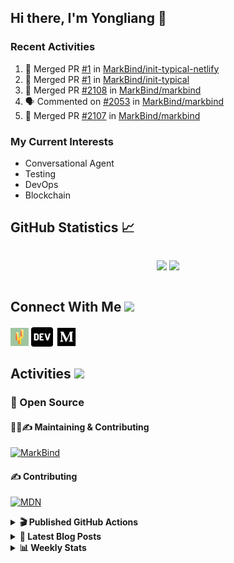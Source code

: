 ## Hi there, I'm Yongliang 👋

### Recent Activities

<!--START_SECTION:activity-->
1. 🎉 Merged PR [#1](https://github.com/MarkBind/init-typical-netlify/pull/1) in [MarkBind/init-typical-netlify](https://github.com/MarkBind/init-typical-netlify)
2. 🎉 Merged PR [#1](https://github.com/MarkBind/init-typical/pull/1) in [MarkBind/init-typical](https://github.com/MarkBind/init-typical)
3. 🎉 Merged PR [#2108](https://github.com/MarkBind/markbind/pull/2108) in [MarkBind/markbind](https://github.com/MarkBind/markbind)
4. 🗣 Commented on [#2053](https://github.com/MarkBind/markbind/issues/2053) in [MarkBind/markbind](https://github.com/MarkBind/markbind)
5. 🎉 Merged PR [#2107](https://github.com/MarkBind/markbind/pull/2107) in [MarkBind/markbind](https://github.com/MarkBind/markbind)
<!--END_SECTION:activity-->

### My Current Interests

- Conversational Agent
- Testing
- DevOps
- Blockchain

## GitHub Statistics :chart_with_upwards_trend:
<div align="center">
<div style="display: flex; align-items: center; justify-content: center;">

[![](https://github-readme-stats-tlylt.vercel.app/api?username=tlylt&show_icons=true&theme=tokyonight&hide_border=true&locale=en)](https://github.com/tlylt)
[![](https://github-readme-streak-stats.herokuapp.com/?user=tlylt&theme=tokyonight&hide_border=true)](https://github.com/tlylt)
</div>
</div>

## Connect With Me <img src="https://media.giphy.com/media/2wh5K5yE3ulp3xgYcG/giphy-downsized.gif" width="30">

<a href="https://www.yongliangliu.com/" target="_blank"><img align="center" src="static/site-icon.png" alt="yongliangliu.com" height="29" width="29" /></a>
<a href="https://dev.to/tlylt" target="_blank"><img align="center" src="static/dev-badge.svg" alt="dev.to/tlylt" height="35" width="35" /></a>
<a href="https://tlylt.medium.com" target="_blank"><img align="center" src="static/medium.png" alt="tlylt.medium.com" height="35" width="35" /></a>

## Activities <img src="https://media.giphy.com/media/WUlplcMpOCEmTGBtBW/giphy.gif" width="30">

### 🔭 Open Source

#### 👷‍♂️✍️ Maintaining & Contributing
[![MarkBind](https://github-readme-stats-tlylt.vercel.app/api/pin/?username=markbind&repo=markbind)](https://github.com/MarkBind/markbind)

#### ✍️ Contributing
[![MDN](https://github-readme-stats-tlylt.vercel.app/api/pin/?username=mdn&repo=content)](https://github.com/mdn/content)

<details>
<summary> <b>🎬 Published GitHub Actions </b> </summary>

[![install-graphviz](https://github-readme-stats-tlylt.vercel.app/api/pin/?username=tlylt&repo=install-graphviz)](https://github.com/tlylt/install-graphviz)

[![reposense-action](https://github-readme-stats-tlylt.vercel.app/api/pin/?username=tlylt&repo=reposense-action)](https://github.com/tlylt/reposense-action)

[![markbin-action](https://github-readme-stats-tlylt.vercel.app/api/pin/?username=markbind&repo=markbind-action)](https://github.com/MarkBind/markbind-action)

</details>

<details>
<summary> <b>📕 Latest Blog Posts</b> </summary>

<!-- BLOG-POST-LIST:START -->
- [Creating a regex-based Markdown parser in TypeScript](https://www.yongliangliu.com/blog/rmark/)
- [Create VSCode Snippets for Markdown Blog Workflows](https://www.yongliangliu.com/blog/vscode-snippets/)
- [My Journey into Open Source](https://www.yongliangliu.com/blog/my-journey-into-open-source/)
- [Resources for Orbital CP2106 Independent Software Development Project](https://www.yongliangliu.com/blog/orbital-prep/)
- [A Brief Description of Ransomware Attacks](https://www.yongliangliu.com/blog/ransomware-essay/)
<!-- BLOG-POST-LIST:END -->

</details>

<details>
<summary> <b>📊 Weekly Stats</b> </summary>

<!--START_SECTION:waka-->
![Code Time](http://img.shields.io/badge/Code%20Time-736%20hrs%2023%20mins-blue)

**🐱 My GitHub Data** 

> 🏆 259 Contributions in the Year 2023
 > 
> 📦 330.6 kB Used in GitHub's Storage 
 > 
> 🚫 Not Opted to Hire
 > 
> 📜 149 Public Repositories 
 > 
> 🔑 26 Private Repositories  
 > 
**I'm an Early 🐤** 

```text
🌞 Morning    283 commits    ███████░░░░░░░░░░░░░░░░░░   29.63% 
🌆 Daytime    239 commits    ██████░░░░░░░░░░░░░░░░░░░   25.03% 
🌃 Evening    355 commits    █████████░░░░░░░░░░░░░░░░   37.17% 
🌙 Night      78 commits     ██░░░░░░░░░░░░░░░░░░░░░░░   8.17%

```
📅 **I'm Most Productive on Friday** 

```text
Monday       116 commits    ███░░░░░░░░░░░░░░░░░░░░░░   12.15% 
Tuesday      72 commits     ██░░░░░░░░░░░░░░░░░░░░░░░   7.54% 
Wednesday    153 commits    ████░░░░░░░░░░░░░░░░░░░░░   16.02% 
Thursday     181 commits    ████░░░░░░░░░░░░░░░░░░░░░   18.95% 
Friday       188 commits    █████░░░░░░░░░░░░░░░░░░░░   19.69% 
Saturday     122 commits    ███░░░░░░░░░░░░░░░░░░░░░░   12.77% 
Sunday       123 commits    ███░░░░░░░░░░░░░░░░░░░░░░   12.88%

```


📊 **This Week I Spent My Time On** 

```text
⌚︎ Time Zone: Asia/Singapore

💬 Programming Languages: 
Markdown                 6 hrs 55 mins       █████████████████░░░░░░░░   69.68% 
Other                    1 hr                ██░░░░░░░░░░░░░░░░░░░░░░░   10.2% 
JavaScript               55 mins             ██░░░░░░░░░░░░░░░░░░░░░░░   9.26% 
HTML                     42 mins             █░░░░░░░░░░░░░░░░░░░░░░░░   7.19% 
JSON                     14 mins             ░░░░░░░░░░░░░░░░░░░░░░░░░   2.38%

```


 Last Updated on 24/01/2023 00:39:09 UTC
<!--END_SECTION:waka-->

</details>
